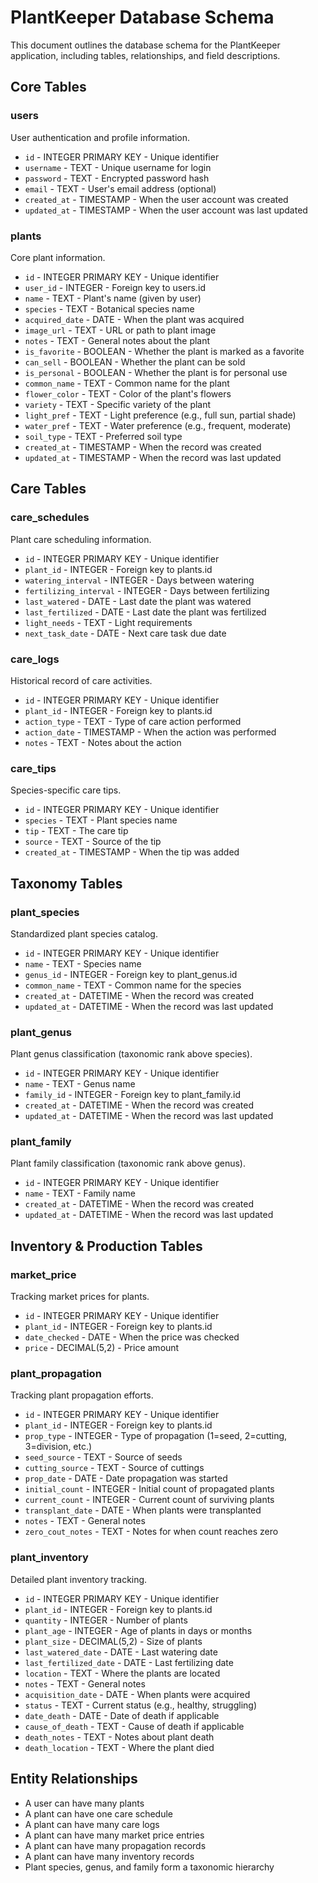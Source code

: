 # PlantKeeper Database Schema

This document outlines the database schema for the PlantKeeper application, including tables, relationships, and field descriptions.

## Core Tables

### users

User authentication and profile information.

- `id` - INTEGER PRIMARY KEY - Unique identifier
- `username` - TEXT - Unique username for login
- `password` - TEXT - Encrypted password hash
- `email` - TEXT - User's email address (optional)
- `created_at` - TIMESTAMP - When the user account was created
- `updated_at` - TIMESTAMP - When the user account was last updated

### plants

Core plant information.

- `id` - INTEGER PRIMARY KEY - Unique identifier
- `user_id` - INTEGER - Foreign key to users.id
- `name` - TEXT - Plant's name (given by user)
- `species` - TEXT - Botanical species name
- `acquired_date` - DATE - When the plant was acquired
- `image_url` - TEXT - URL or path to plant image
- `notes` - TEXT - General notes about the plant
- `is_favorite` - BOOLEAN - Whether the plant is marked as a favorite
- `can_sell` - BOOLEAN - Whether the plant can be sold
- `is_personal` - BOOLEAN - Whether the plant is for personal use
- `common_name` - TEXT - Common name for the plant
- `flower_color` - TEXT - Color of the plant's flowers
- `variety` - TEXT - Specific variety of the plant
- `light_pref` - TEXT - Light preference (e.g., full sun, partial shade)
- `water_pref` - TEXT - Water preference (e.g., frequent, moderate)
- `soil_type` - TEXT - Preferred soil type
- `created_at` - TIMESTAMP - When the record was created
- `updated_at` - TIMESTAMP - When the record was last updated

## Care Tables

### care_schedules

Plant care scheduling information.

- `id` - INTEGER PRIMARY KEY - Unique identifier
- `plant_id` - INTEGER - Foreign key to plants.id
- `watering_interval` - INTEGER - Days between watering
- `fertilizing_interval` - INTEGER - Days between fertilizing
- `last_watered` - DATE - Last date the plant was watered
- `last_fertilized` - DATE - Last date the plant was fertilized
- `light_needs` - TEXT - Light requirements
- `next_task_date` - DATE - Next care task due date

### care_logs

Historical record of care activities.

- `id` - INTEGER PRIMARY KEY - Unique identifier
- `plant_id` - INTEGER - Foreign key to plants.id
- `action_type` - TEXT - Type of care action performed
- `action_date` - TIMESTAMP - When the action was performed
- `notes` - TEXT - Notes about the action

### care_tips

Species-specific care tips.

- `id` - INTEGER PRIMARY KEY - Unique identifier
- `species` - TEXT - Plant species name
- `tip` - TEXT - The care tip
- `source` - TEXT - Source of the tip
- `created_at` - TIMESTAMP - When the tip was added

## Taxonomy Tables

### plant_species

Standardized plant species catalog.

- `id` - INTEGER PRIMARY KEY - Unique identifier
- `name` - TEXT - Species name
- `genus_id` - INTEGER - Foreign key to plant_genus.id
- `common_name` - TEXT - Common name for the species
- `created_at` - DATETIME - When the record was created
- `updated_at` - DATETIME - When the record was last updated

### plant_genus

Plant genus classification (taxonomic rank above species).

- `id` - INTEGER PRIMARY KEY - Unique identifier
- `name` - TEXT - Genus name
- `family_id` - INTEGER - Foreign key to plant_family.id
- `created_at` - DATETIME - When the record was created
- `updated_at` - DATETIME - When the record was last updated

### plant_family

Plant family classification (taxonomic rank above genus).

- `id` - INTEGER PRIMARY KEY - Unique identifier
- `name` - TEXT - Family name
- `created_at` - DATETIME - When the record was created
- `updated_at` - DATETIME - When the record was last updated

## Inventory & Production Tables

### market_price

Tracking market prices for plants.

- `id` - INTEGER PRIMARY KEY - Unique identifier
- `plant_id` - INTEGER - Foreign key to plants.id
- `date_checked` - DATE - When the price was checked
- `price` - DECIMAL(5,2) - Price amount

### plant_propagation

Tracking plant propagation efforts.

- `id` - INTEGER PRIMARY KEY - Unique identifier
- `plant_id` - INTEGER - Foreign key to plants.id
- `prop_type` - INTEGER - Type of propagation (1=seed, 2=cutting, 3=division, etc.)
- `seed_source` - TEXT - Source of seeds
- `cutting_source` - TEXT - Source of cuttings
- `prop_date` - DATE - Date propagation was started
- `initial_count` - INTEGER - Initial count of propagated plants
- `current_count` - INTEGER - Current count of surviving plants
- `transplant_date` - DATE - When plants were transplanted
- `notes` - TEXT - General notes
- `zero_cout_notes` - TEXT - Notes for when count reaches zero

### plant_inventory

Detailed plant inventory tracking.

- `id` - INTEGER PRIMARY KEY - Unique identifier
- `plant_id` - INTEGER - Foreign key to plants.id
- `quantity` - INTEGER - Number of plants
- `plant_age` - INTEGER - Age of plants in days or months
- `plant_size` - DECIMAL(5,2) - Size of plants
- `last_watered_date` - DATE - Last watering date
- `last_fertilized_date` - DATE - Last fertilizing date
- `location` - TEXT - Where the plants are located
- `notes` - TEXT - General notes
- `acquisition_date` - DATE - When plants were acquired
- `status` - TEXT - Current status (e.g., healthy, struggling)
- `date_death` - DATE - Date of death if applicable
- `cause_of_death` - TEXT - Cause of death if applicable
- `death_notes` - TEXT - Notes about plant death
- `death_location` - TEXT - Where the plant died

## Entity Relationships

- A user can have many plants
- A plant can have one care schedule
- A plant can have many care logs
- A plant can have many market price entries
- A plant can have many propagation records
- A plant can have many inventory records
- Plant species, genus, and family form a taxonomic hierarchy

